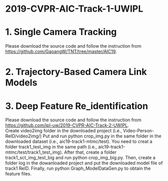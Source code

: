 # 2019-CVPR-AIC-Track-1-UWIPL
# 1. Single Camera Tracking
Please download the source code and follow the instruction from https://github.com/GaoangW/TNT/tree/master/AIC19. <br />

# 2. Trajectory-Based Camera Link Models 

# 3. Deep Feature Re_identification
Please download the source code and follow the instruction from https://github.com/ipl-uw/2019-CVPR-AIC-Track-2-UWIPL. <br />
Create video2img folder in the downloaded project (i.e., Video-Person-ReID/video2img/)
Put and run python crop_img.py in the same folder in the downloaded dataset (i.e., aic19-track1-mtmc/test). You need to creat a folder track1_test_img in the same path (i.e., aic19-track1-mtmc/test/track1_test_img). After that, create a folder track1_sct_img_test_big and run python crop_img_big.py. Then, create a folder log in the dowanloaded project and put the downloaded model file of track1 ReID. Finally, run python Graph_ModelDataGen.py to obtain the feature files.

